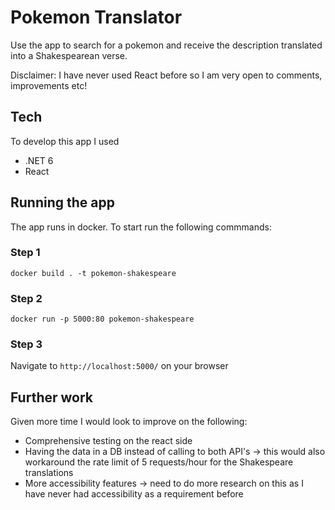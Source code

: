 # Pokemon Translator
Use the app to search for a pokemon and receive the description translated into a Shakespearean verse. 

Disclaimer: I have never used React before so I am very open to comments, improvements etc! 

## Tech
To develop this app I used
- .NET 6
- React

## Running the app
The app runs in docker. To start run the following commmands:

### Step 1
`docker build . -t pokemon-shakespeare`

### Step 2
`docker run -p 5000:80 pokemon-shakespeare`

### Step 3
Navigate to `http://localhost:5000/` on your browser

## Further work
Given more time I would look to improve on the following:
- Comprehensive testing on the react side
- Having the data in a DB instead of calling to both API's -> this would also workaround the rate limit of 5 requests/hour for the Shakespeare translations
- More accessibility features -> need to do more research on this as I have never had accessibility as a requirement before
